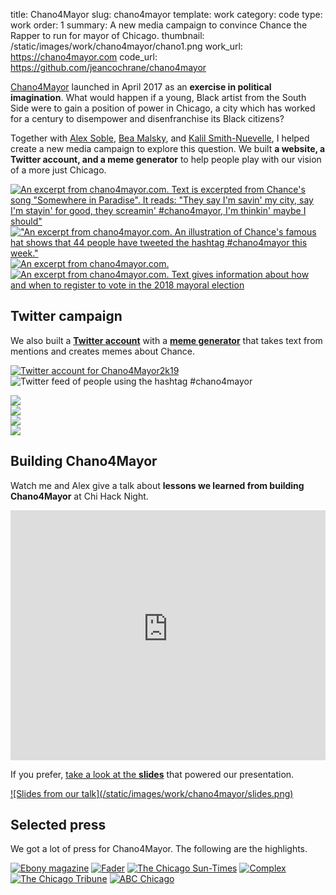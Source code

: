 title: Chano4Mayor 
slug: chano4mayor 
template: work
category: code
type: work
order: 1
summary: A new media campaign to convince Chance the Rapper to run for mayor of Chicago. 
thumbnail: /static/images/work/chano4mayor/chano1.png
work_url: https://chano4mayor.com
code_url: https://github.com/jeancochrane/chano4mayor


[Chano4Mayor](https://chano4mayor.com) launched in April 2017 as an **exercise in political imagination**.
What would happen if a young, Black artist from the South Side were to gain
a position of power in Chicago, a city which has worked for a century to
disempower and disenfranchise its Black citizens?

Together with [Alex Soble](http://www.alexsoble.com/),
[Bea Malsky](https://beamalsky.fyi/), and [Kalil
Smith-Nuevelle](https://kalil.fyi/), I helped create a new media campaign to
explore this question. We built **a website, a Twitter account, and a meme
generator** to help people play with our vision of a more just Chicago.

[![An excerpt from chano4mayor.com. Text is excerpted from Chance's song
"Somewhere in Paradise". It reads: "They say I'm savin' my city,
say I'm stayin' for good, they screamin' #chano4mayor, I'm thinkin' maybe I 
should"](/static/images/work/chano4mayor/chano2.png)](https://chano4mayor.com)
[!["An excerpt from chano4mayor.com. An illustration of Chance's famous
hat shows that 44 people have tweeted the hashtag #chano4mayor
this week."](/static/images/work/chano4mayor/chano3.png)](https://chano4mayor.com)
[![An excerpt from chano4mayor.com.](/static/images/work/chano4mayor/chano4.png)](https://chano4mayor.com)
[![An excerpt from chano4mayor.com. Text gives information about how and when
to register to vote in the 2018 mayoral
election](/static/images/work/chano4mayor/chano6.png)](https://chano4mayor.com)

## Twitter campaign

We also built a <i class="fa fa-fw fa-twitter"></i>[**Twitter
account**](https://twitter.com/chano4mayor2k19) with a
<i class="fa fa-fw fa-github"></i>[**meme
generator**](https://github.com/jeancochrane/chanomemes) that takes text
from mentions and creates memes about Chance.

[![Twitter account for Chano4Mayor2k19](/static/images/work/chano4mayor/twitter.png)](https://twitter.com/chano4mayor2k19)
![Twitter feed of people using the hashtag #chano4mayor](/static/images/work/chano4mayor/chano5.png)

<div class="row">
    <div class="col-xs-12 col-sm-6">
        <img src="/static/images/work/chano4mayor/meme1.jpeg"/>
    </div>
    <div class="col-xs-12 col-sm-6">
        <img src="/static/images/work/chano4mayor/meme2.jpeg"/>
    </div>
    <div class="col-xs-12 col-sm-6">
        <img src="/static/images/work/chano4mayor/meme3.jpeg"/>
    </div>
    <div class="col-xs-12 col-sm-6">
        <img src="/static/images/work/chano4mayor/meme4.jpeg"/>
    </div>
</div>

## Building Chano4Mayor 

Watch me and Alex give a talk about **lessons we learned from building Chano4Mayor** at
Chi Hack Night.

<iframe width="100%" height="400"
        src="https://www.youtube-nocookie.com/embed/rD7ByPxRdNU?rel=0"
        frameborder="0"
        allowfullscreen></iframe>

<br />

If you prefer, [take a look at the
**slides**](https://docs.google.com/presentation/d/1p1VTjhMRRBbcoUAagz9upODSClDl6fdPekmAcrwHR6Y/edit?usp=sharing")
that powered our presentation.

<a href="https://docs.google.com/presentation/d/1p1VTjhMRRBbcoUAagz9upODSClDl6fdPekmAcrwHR6Y/edit?usp=sharing">
    ![Slides from our talk](/static/images/work/chano4mayor/slides.png)
</a>

## Selected press

We got a lot of press for Chano4Mayor. The following are the highlights.

[![Ebony magazine](/static/images/work/chano4mayor/ebony.png)](http://ebony.com/entertainment-culture/chance-the-rapper-ebony)
[![Fader](/static/images/work/chano4mayor/fader.png)](http://thefader.com/2017/04/04/chance-the-rapper-chano4mayor-chicago-mayor-campaign-website)
[![The Chicago Sun-Times](/static/images/work/chano4mayor/sun-times.png)](https://chicago.suntimes.com/chicago-politics/chance-the-mayor-website-aims-to-draft-rapper-to-challenge-rahm/)
[![Complex](/static/images/work/chano4mayor/complex.png)](http://complex.com/music/2017/04/what-it-would-look-like-if-chance-the-rapper-ran-for-mayor-chicago)
[![The Chicago Tribune](/static/images/work/chano4mayor/tribune.png)](http://chicagotribune.com/news/ct-chance-the-rapper-mayoral-push-met-20170405-story.html)
[![ABC Chicago](/static/images/work/chano4mayor/abc7.png)](http://abc7chicago.com/careers/chance-for-mayor-online-effort-urges-rapper-to-run-in-2019/1837035/)
